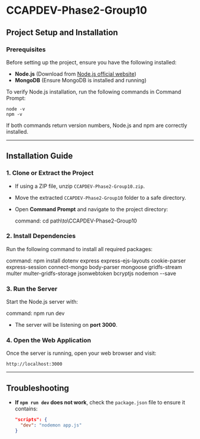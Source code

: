 # CCAPDEV-Phase2-Group10

## Project Setup and Installation

### Prerequisites
Before setting up the project, ensure you have the following installed:
- **Node.js** (Download from [Node.js official website](https://nodejs.org/))
- **MongoDB** (Ensure MongoDB is installed and running)

To verify Node.js installation, run the following commands in Command Prompt:
```
node -v
npm -v
```
If both commands return version numbers, Node.js and npm are correctly installed.

---

## Installation Guide

### 1. Clone or Extract the Project
- If using a ZIP file, unzip `CCAPDEV-Phase2-Group10.zip`.
- Move the extracted `CCAPDEV-Phase2-Group10` folder to a safe directory.
- Open **Command Prompt** and navigate to the project directory:

  command:
  cd path\to\CCAPDEV-Phase2-Group10
  

### 2. Install Dependencies
Run the following command to install all required packages:

command:
npm install dotenv express express-ejs-layouts cookie-parser express-session connect-mongo body-parser mongoose gridfs-stream multer multer-gridfs-storage jsonwebtoken bcryptjs nodemon --save


### 3. Run the Server
Start the Node.js server with:

command:
npm run dev

- The server will be listening on **port 3000**.

### 4. Open the Web Application
Once the server is running, open your web browser and visit:
```
http://localhost:3000
```

---

## Troubleshooting
- **If `npm run dev` does not work**, check the `package.json` file to ensure it contains:
  ```json
  "scripts": {
    "dev": "nodemon app.js"
  }
  ```


